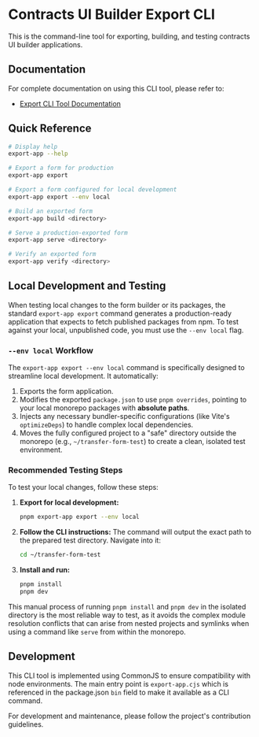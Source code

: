 # Contracts UI Builder Export CLI

This is the command-line tool for exporting, building, and testing contracts UI builder applications.

## Documentation

For complete documentation on using this CLI tool, please refer to:

- [Export CLI Tool Documentation](../../../docs/export-cli-tool.md)

## Quick Reference

```bash
# Display help
export-app --help

# Export a form for production
export-app export

# Export a form configured for local development
export-app export --env local

# Build an exported form
export-app build <directory>

# Serve a production-exported form
export-app serve <directory>

# Verify an exported form
export-app verify <directory>
```

## Local Development and Testing

When testing local changes to the form builder or its packages, the standard `export-app export` command generates a production-ready application that expects to fetch published packages from npm. To test against your local, unpublished code, you must use the `--env local` flag.

### `--env local` Workflow

The `export-app export --env local` command is specifically designed to streamline local development. It automatically:

1. Exports the form application.
2. Modifies the exported `package.json` to use `pnpm overrides`, pointing to your local monorepo packages with **absolute paths**.
3. Injects any necessary bundler-specific configurations (like Vite's `optimizeDeps`) to handle complex local dependencies.
4. Moves the fully configured project to a "safe" directory outside the monorepo (e.g., `~/transfer-form-test`) to create a clean, isolated test environment.

### Recommended Testing Steps

To test your local changes, follow these steps:

1. **Export for local development:**

   ```bash
   pnpm export-app export --env local
   ```

2. **Follow the CLI instructions:** The command will output the exact path to the prepared test directory. Navigate into it:

   ```bash
   cd ~/transfer-form-test
   ```

3. **Install and run:**
   ```bash
   pnpm install
   pnpm dev
   ```

This manual process of running `pnpm install` and `pnpm dev` in the isolated directory is the most reliable way to test, as it avoids the complex module resolution conflicts that can arise from nested projects and symlinks when using a command like `serve` from within the monorepo.

## Development

This CLI tool is implemented using CommonJS to ensure compatibility with node environments. The main entry point is `export-app.cjs` which is referenced in the package.json `bin` field to make it available as a CLI command.

For development and maintenance, please follow the project's contribution guidelines.

